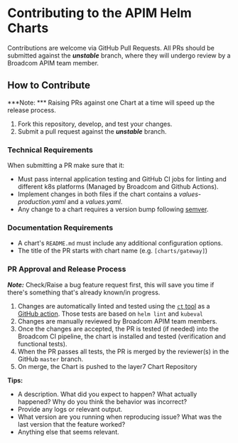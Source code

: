 # Contributing to the APIM Helm Charts

Contributions are welcome via GitHub Pull Requests. All PRs should be submitted against the ***unstable*** branch, where they will undergo review by a Broadcom APIM team member.

## How to Contribute

***Note: *** Raising PRs against one Chart at a time will speed up the release process.

1. Fork this repository, develop, and test your changes.
2. Submit a pull request against the ***unstable*** branch.

### Technical Requirements

When submitting a PR make sure that it:
- Must pass internal application testing and GitHub CI jobs for linting and different k8s platforms (Managed by Broadcom and Github Actions).
- Implement changes in both files if the chart contains a _values-production.yaml_ and a _values.yaml_.
- Any change to a chart requires a version bump following [semver](https://semver.org/).

### Documentation Requirements

- A chart's `README.md` must include any additional configuration options.
- The title of the PR starts with chart name (e.g. `[charts/gateway]`)

### PR Approval and Release Process

***Note:*** Check/Raise a bug feature request first, this will save you time if there's something that's already known/in progress.

1. Changes are automatically linted and tested using the [`ct` tool](https://github.com/helm/chart-testing) as a [GitHub action](https://github.com/helm/chart-testing-action). Those tests are based on `helm lint` and `kubeval`
2. Changes are manually reviewed by Broadcom APIM team members.
3. Once the changes are accepted, the PR is tested (if needed) into the Broadcom CI pipeline, the chart is installed and tested (verification and functional tests).
4. When the PR passes all tests, the PR is merged by the reviewer(s) in the GitHub `master` branch.
5. On merge, the Chart is pushed to the layer7 Chart Repository

**Tips:**
* A description. What did you expect to happen? What actually happened? Why do you think the behavior was incorrect?
* Provide any logs or relevant output.
* What version are you running when reproducing issue? What was the last version that the feature worked?
* Anything else that seems relevant.

